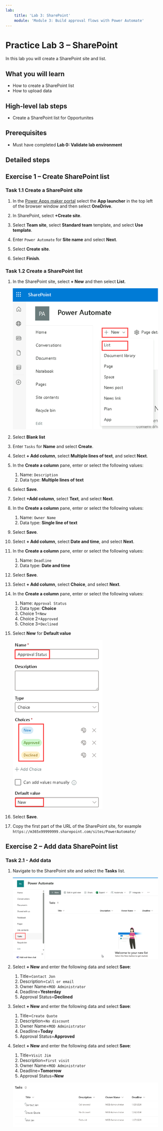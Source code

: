 ```yaml
---
lab:
    title: 'Lab 3: SharePoint'
    module: 'Module 3: Build approval flows with Power Automate'
---
```


# Practice Lab 3 – SharePoint

In this lab you will create a SharePoint site and list.

## What you will learn

- How to create a SharePoint list
- How to upload data

## High-level lab steps

- Create a SharePoint list for Opportunites
  
## Prerequisites

- Must have completed **Lab 0: Validate lab environment**

## Detailed steps

## Exercise 1 – Create SharePoint list

### Task 1.1 Create a SharePoint site

1. In the [Power Apps maker portal](https://make.powerapps.com) select the **App launcher** in the top left of the browser window and then select **OneDrive**.

1. In SharePoint, select **+Create site**.

1. Select **Team site**, select **Standard team** template, and select **Use template**.

1. Enter `Power Automate` for **Site name** and select **Next**.

1. Select **Create site**.

1. Select **Finish**.

### Task 1.2 Create a SharePoint list

1. In the SharePoint site, select **+ New** and then select **List**.

    ![Screenshot of new SharePoint list.](../media/new-sharepoint-list.png)

1. Select **Blank list**

1. Enter `Tasks` for **Name**  and select **Create**.

1. Select **+ Add column**, select **Multiple lines of text**, and select **Next**.

1. In the **Create a column** pane, enter or select the following values:

   1. Name: `Description`
   1. Data type: **Multiple lines of text**

1. Select **Save**.

1. Select **+Add column**, select **Text**, and select **Next**.

1. In the **Create a column** pane, enter or select the following values:

   1. Name: `Owner Name`
   1. Data type: **Single line of text**

1. Select **Save**.

1. Select **+ Add column**, select **Date and time**, and select **Next**.

1. In the **Create a column** pane, enter or select the following values:

   1. Name: `Deadline`
   1. Data type: **Date and time**

1. Select **Save**.

1. Select **+ Add column**, select **Choice**, and select **Next**.

1. In the **Create a column** pane, enter or select the following values:

   1. Name: `Approval Status`
   1. Data type: **Choice**
   1. Choice 1=`New`
   1. Choice 2=`Approved`
   1. Choice 3=`Declined`

1. Select **New** for **Default value**

    ![Screenshot of new SharePoint list.](../media/add-choice-column.png)

1. Select **Save**.

1. Copy the first part of the URL of the SharePoint site, for example `https://m365x99999999.sharepoint.com/sites/PowerAutomate/`

## Exercise 2 – Add data SharePoint list

### Task 2.1 - Add data

1. Navigate to the SharePoint site and select the **Tasks** list.

    ![Screenshot of the SharePoint Tasks list.](../media/tasks-sharepoint-list.png)

1. Select **+ New** and enter the following data and select **Save**:

   1. Title=`Contact Jon`
   1. Description=`Call or email`
   1. Owner Name=`MOD Administrator`
   1. Deadline=**Yesterday**
   1. Approval Status=**Declined**

1. Select **+ New** and enter the following data and select **Save**:

   1. Title=`Create Quote`
   1. Description=`No discount`
   1. Owner Name=`MOD Administrator`
   1. Deadline=**Today**
   1. Approval Status=**Approved**

1. Select **+ New** and enter the following data and select **Save**:

   1. Title=`Visit Jim`
   1. Description=`First visit`
   1. Owner Name=`MOD Administrator`
   1. Deadline=**Tomorrow**
   1. Approval Status=**New**

    ![Screenshot of the SharePoint Tasks data.](../media/tasks-data.png)
